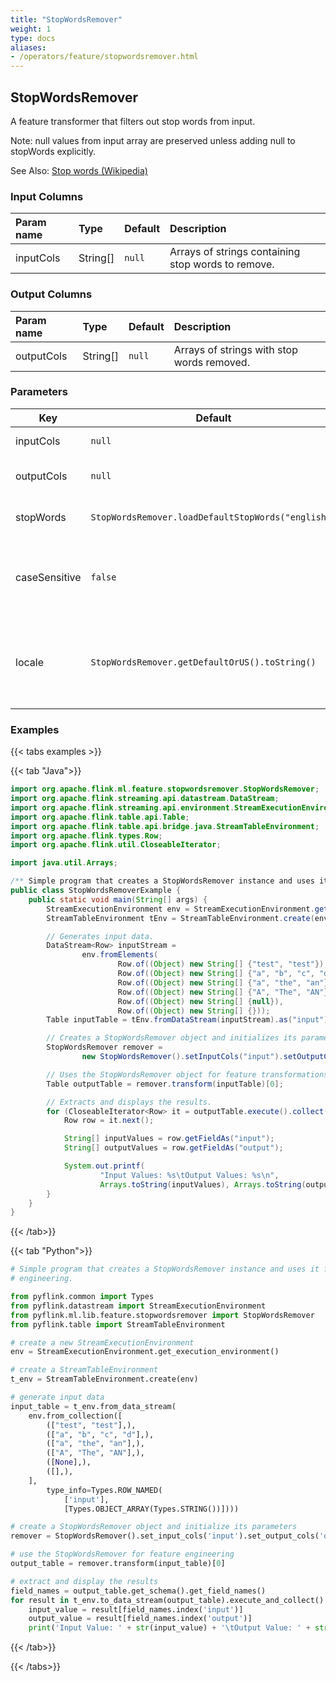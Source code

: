 ```yaml
---
title: "StopWordsRemover"
weight: 1
type: docs
aliases:
- /operators/feature/stopwordsremover.html
---
```


<!--
Licensed to the Apache Software Foundation (ASF) under one
or more contributor license agreements.  See the NOTICE file
distributed with this work for additional information
regarding copyright ownership.  The ASF licenses this file
to you under the Apache License, Version 2.0 (the
"License"); you may not use this file except in compliance
with the License.  You may obtain a copy of the License at

  http://www.apache.org/licenses/LICENSE-2.0

Unless required by applicable law or agreed to in writing,
software distributed under the License is distributed on an
"AS IS" BASIS, WITHOUT WARRANTIES OR CONDITIONS OF ANY
KIND, either express or implied.  See the License for the
specific language governing permissions and limitations
under the License.
-->

## StopWordsRemover

A feature transformer that filters out stop words from input.

Note: null values from input array are preserved unless adding null to stopWords
explicitly.

See Also: <a href="http://en.wikipedia.org/wiki/Stop_words">Stop words
(Wikipedia)</a>

### Input Columns

| Param name | Type     | Default | Description                                        |
|:-----------|:---------|:--------|:---------------------------------------------------|
| inputCols  | String[] | `null`  | Arrays of strings containing stop words to remove. |

### Output Columns

| Param name | Type     | Default | Description                                |
|:-----------|:---------|:--------|:-------------------------------------------|
| outputCols | String[] | `null`  | Arrays of strings with stop words removed. |

### Parameters

| Key           | Default                                            | Type     | Required | Description                                                                            |
|---------------|----------------------------------------------------|----------|----------|----------------------------------------------------------------------------------------|
| inputCols     | `null`                                             | String[] | yes      | Input column names.                                                                    |
| outputCols    | `null`                                             | String[] | yes      | Output column name.                                                                    |
| stopWords     | `StopWordsRemover.loadDefaultStopWords("english")` | String[] | no       | The words to be filtered out.                                                          |
| caseSensitive | `false`                                            | Boolean  | no       | Whether to do a case-sensitive comparison over the stop words.                         |
| locale        | `StopWordsRemover.getDefaultOrUS().toString()`     | String   | no       | Locale of the input for case insensitive matching. Ignored when caseSensitive is true. |

### Examples

{{< tabs examples >}}

{{< tab "Java">}}

```java
import org.apache.flink.ml.feature.stopwordsremover.StopWordsRemover;
import org.apache.flink.streaming.api.datastream.DataStream;
import org.apache.flink.streaming.api.environment.StreamExecutionEnvironment;
import org.apache.flink.table.api.Table;
import org.apache.flink.table.api.bridge.java.StreamTableEnvironment;
import org.apache.flink.types.Row;
import org.apache.flink.util.CloseableIterator;

import java.util.Arrays;

/** Simple program that creates a StopWordsRemover instance and uses it for feature engineering. */
public class StopWordsRemoverExample {
    public static void main(String[] args) {
        StreamExecutionEnvironment env = StreamExecutionEnvironment.getExecutionEnvironment();
        StreamTableEnvironment tEnv = StreamTableEnvironment.create(env);

        // Generates input data.
        DataStream<Row> inputStream =
                env.fromElements(
                        Row.of((Object) new String[] {"test", "test"}),
                        Row.of((Object) new String[] {"a", "b", "c", "d"}),
                        Row.of((Object) new String[] {"a", "the", "an"}),
                        Row.of((Object) new String[] {"A", "The", "AN"}),
                        Row.of((Object) new String[] {null}),
                        Row.of((Object) new String[] {}));
        Table inputTable = tEnv.fromDataStream(inputStream).as("input");

        // Creates a StopWordsRemover object and initializes its parameters.
        StopWordsRemover remover =
                new StopWordsRemover().setInputCols("input").setOutputCols("output");

        // Uses the StopWordsRemover object for feature transformations.
        Table outputTable = remover.transform(inputTable)[0];

        // Extracts and displays the results.
        for (CloseableIterator<Row> it = outputTable.execute().collect(); it.hasNext(); ) {
            Row row = it.next();

            String[] inputValues = row.getFieldAs("input");
            String[] outputValues = row.getFieldAs("output");

            System.out.printf(
                    "Input Values: %s\tOutput Values: %s\n",
                    Arrays.toString(inputValues), Arrays.toString(outputValues));
        }
    }
}
```

{{< /tab>}}

{{< tab "Python">}}

```python
# Simple program that creates a StopWordsRemover instance and uses it for feature
# engineering.

from pyflink.common import Types
from pyflink.datastream import StreamExecutionEnvironment
from pyflink.ml.lib.feature.stopwordsremover import StopWordsRemover
from pyflink.table import StreamTableEnvironment

# create a new StreamExecutionEnvironment
env = StreamExecutionEnvironment.get_execution_environment()

# create a StreamTableEnvironment
t_env = StreamTableEnvironment.create(env)

# generate input data
input_table = t_env.from_data_stream(
    env.from_collection([
        (["test", "test"],),
        (["a", "b", "c", "d"],),
        (["a", "the", "an"],),
        (["A", "The", "AN"],),
        ([None],),
        ([],),
    ],
        type_info=Types.ROW_NAMED(
            ['input'],
            [Types.OBJECT_ARRAY(Types.STRING())])))

# create a StopWordsRemover object and initialize its parameters
remover = StopWordsRemover().set_input_cols('input').set_output_cols('output')

# use the StopWordsRemover for feature engineering
output_table = remover.transform(input_table)[0]

# extract and display the results
field_names = output_table.get_schema().get_field_names()
for result in t_env.to_data_stream(output_table).execute_and_collect():
    input_value = result[field_names.index('input')]
    output_value = result[field_names.index('output')]
    print('Input Value: ' + str(input_value) + '\tOutput Value: ' + str(output_value))
```

{{< /tab>}}

{{< /tabs>}}
